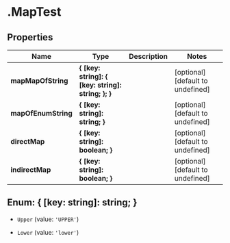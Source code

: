 # .MapTest

## Properties

|Name | Type | Description | Notes|
|------------ | ------------- | ------------- | -------------|
|**mapMapOfString** | **{ [key: string]: { [key: string]: string; }; }** |  | [optional] [default to undefined]|
|**mapOfEnumString** | **{ [key: string]: string; }** |  | [optional] [default to undefined]|
|**directMap** | **{ [key: string]: boolean; }** |  | [optional] [default to undefined]|
|**indirectMap** | **{ [key: string]: boolean; }** |  | [optional] [default to undefined]|


## Enum: { [key: string]: string; }


* `Upper` (value: `'UPPER'`)

* `Lower` (value: `'lower'`)




